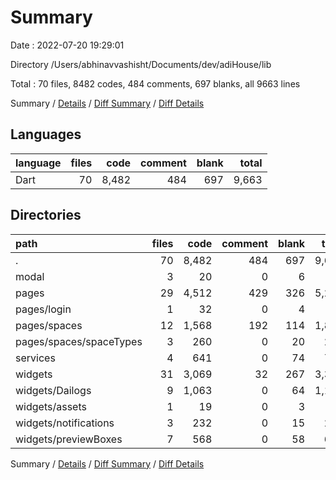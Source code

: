 # Summary

Date : 2022-07-20 19:29:01

Directory /Users/abhinavvashisht/Documents/dev/adiHouse/lib

Total : 70 files,  8482 codes, 484 comments, 697 blanks, all 9663 lines

Summary / [Details](details.md) / [Diff Summary](diff.md) / [Diff Details](diff-details.md)

## Languages
| language | files | code | comment | blank | total |
| :--- | ---: | ---: | ---: | ---: | ---: |
| Dart | 70 | 8,482 | 484 | 697 | 9,663 |

## Directories
| path | files | code | comment | blank | total |
| :--- | ---: | ---: | ---: | ---: | ---: |
| . | 70 | 8,482 | 484 | 697 | 9,663 |
| modal | 3 | 20 | 0 | 6 | 26 |
| pages | 29 | 4,512 | 429 | 326 | 5,267 |
| pages/login | 1 | 32 | 0 | 4 | 36 |
| pages/spaces | 12 | 1,568 | 192 | 114 | 1,874 |
| pages/spaces/spaceTypes | 3 | 260 | 0 | 20 | 280 |
| services | 4 | 641 | 0 | 74 | 715 |
| widgets | 31 | 3,069 | 32 | 267 | 3,368 |
| widgets/Dailogs | 9 | 1,063 | 0 | 64 | 1,127 |
| widgets/assets | 1 | 19 | 0 | 3 | 22 |
| widgets/notifications | 3 | 232 | 0 | 15 | 247 |
| widgets/previewBoxes | 7 | 568 | 0 | 58 | 626 |

Summary / [Details](details.md) / [Diff Summary](diff.md) / [Diff Details](diff-details.md)